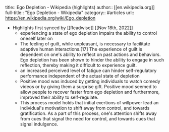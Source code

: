 title:: Ego Depletion - Wikipedia (highlights)
author:: [[en.wikipedia.org]]
full-title:: "Ego Depletion - Wikipedia"
category:: #articles
url:: https://en.wikipedia.org/wiki/Ego_depletion

- Highlights first synced by [[Readwise]] [[Nov 18th, 2022]]
	- experiencing a state of ego depletion impairs the ability to control oneself later on
	- The feeling of guilt, while unpleasant, is necessary to facilitate adaptive human interactions.[17] The experience of guilt is dependent on one's ability to reflect on past actions and behaviors. Ego depletion has been shown to hinder the ability to engage in such reflection, thereby making it difficult to experience guilt.
	- an increased perceived level of fatigue can hinder self-regulatory performance independent of the actual state of depletion
	- Positive mood was induced by getting individuals to watch comedy videos or by giving them a surprise gift. Positive mood seemed to allow people to recover faster from ego depletion and furthermore, improved their ability to self-regulate.
	- This process model holds that initial exertions of willpower lead an individual's motivation to shift away from control, and towards gratification. As a part of this process, one's attention shifts away from cues that signal the need for control, and towards cues that signal indulgence.